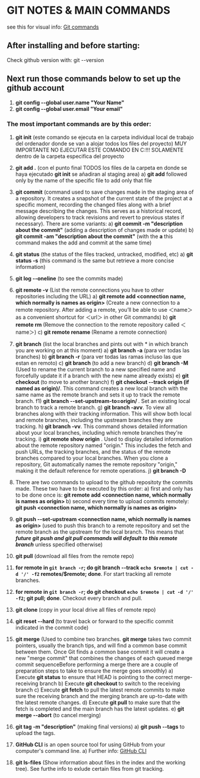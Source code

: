 
# GIT NOTES & MAIN COMMANDS
see this for visual info: [Git commands](https://ndpsoftware.com/git-cheatsheet.html#loc=remote_repo;)

## After installing and before starting:
Check github version with:
git --version

## Next run those commands below to set up the github account
1. **git config --global user.name "Your Name"**
2. **git config --global user.email "Your email"**

### The most important commands are by this order:
1. **git init** (este comando se ejecuta en la carpeta individual local de trabajo del ordenador donde se van a alojar todos los files del proyecto)
MUY IMPORTANTE NO EJECUTAR ESTE COMANDO EN C:!!! SOLAMENTE dentro de la carpeta especifica del proyecto

2. **git add .** (con el punto final TODOS los files de la carpeta en donde se haya ejecutado **git init** se añadiran al staging area)
    a) **git add** followed only by the name of the specific file to add only that file

3. **git commit** (command used to save changes made in the staging area of a repository. It creates a snapshot of the current state of the project at a specific moment, recording the changed files along with a brief message describing the changes. This serves as a historical record, allowing developers to track revisions and revert to previous states if necessary). There are some variants:
    a) **git commit -m "description about the commit"** (adding a description of changes made or update)
    b) **git commit -am "description about the commit"** (with the **a** this command makes the add and commit at the same time)

4. **git status** (the status of the files tracked, untracked, modified, etc)
    a) **git status -s** (this command is the same but retrieve a more concise information)

5. **git log --oneline** (to see the commits made)

6. **git remote -v** (List the remote connections you have to other repositories including the URL)
    a) **git remote add <connection name, which normally is names as origin> <url>** (Create a new connection to a remote repository. After adding a remote, you’ll be able to use ＜name＞ as a convenient shortcut for ＜url＞ in other Git commands)
    b) **git remote rm <name>** (Remove the connection to the remote repository called ＜name＞)
    c) **git remote rename <old-name> <new-name>** (Rename a remote connection)

7. **git branch** (list the local branches and pints out with * in which branch you are working on at this moment)
    a) **git branch -a** (para ver todas las branches)
    b) **git branch -r** (para ver todas las ramas incluso las que estan en remoto)
    c) **git branch <name of the new branch>** (to add a new branch)
    d) **git branch -M <new-branch-name>** (Used to rename the current branch to a new specified name and forcefully update it if a branch with the new name already exists)
    e) **git checkout <name of the branch you want to move on>** (to move to another branch)
    f) **git checkout --track origin (if named as origin)/<branch name>**. This command creates a new local branch with the same name as the remote branch and sets it up to track the remote branch.
        f1) **git branch --set-upstream-to=origin/<remote-branch> <local-branch>**. Set an existing local branch to track a remote branch.
    g) **git branch -avv**. To view all branches along with their tracking information. This will show both local and remote branches, including the upstream branches they are tracking.
    h) **git branch -vv**. This command shows detailed information about your local branches, including which remote branches they're tracking.
    i) **git remote show origin** . Used to display detailed information about the remote repository named "origin." This includes the fetch and push URLs, the tracking branches, and the status of the remote branches compared to your local branches. When you clone a repository, Git automatically names the remote repository "origin," making it the default reference for remote operations.
    j) **git branch -D <name of the branch to delete>**

8. There are two commands to upload to the github repositoty the commits made. These two have to be executed by this order:
    a) first and only has to be done once is: **git remote add <connection name, which normally is names as origin> <github url>** 
    b) second every time to upload commits remotely: **git push <connection name, which normally is names as origin> <branch name>**

9. **git push --set-upstream <connection name, which normally is names as origin> <branch-name>** (used to push this branch to a remote repository and set the remote branch as the upstream for the local branch. This means that ***future git push and git pull commands will default to this remote branch*** unless specified otherwise) 

10. **git pull** (download all files from the remote repo)
11. **for remote in `git branch -r`; do git branch --track `echo $remote | cut -d '/' -f2` remotes/$remote; done**. For start tracking all remote branches.
12. **for remote in `git branch -r`; do git checkout `echo $remote | cut -d '/' -f2`; git pull; done**. Checkout every branch and pull.
13. **git clone <github url>** (copy in your local drive all files of remote repo)

14. **git reset --hard <commit code>** (to travel back or forward to the specific commit indicated in the commit code)

15. **git merge** (Used to combine two branches. **git merge** takes two commit pointers, usually the branch tips, and will find a common base commit between them. Once Git finds a common base commit it will create a new "merge commit" that combines the changes of each queued merge commit sequenceBefore performing a merge there are a couple of preparation steps to take to ensure the merge goes smoothly)
    a) Execute **git status** to ensure that HEAD is pointing to the correct merge-receiving branch
    b) Execute **git checkout <name of the receiving branch>** to switch to the receiving branch
    c) Execute **git fetch** to pull the latest remote commits to make sure the receiving branch and the merging branch are up-to-date with the latest remote changes.
    d) Execute **git pull** to make sure that the fetch is completed and the main branch has the latest updates.
    e) **git merge --abort** (to cancel merging)

16. **git tag <name given by the user to define this version> -m "description"** (making final versions)
    a) **git push --tags** to upload the tags.

17. **GitHub CLI** is an open source tool for using GitHub from your computer's command line.
    a) Further info: [GitHub CLI](https://docs.github.com/en/github-cli/github-cli/about-github-cli)

18. **git ls-files** (Show information about files in the index and the working tree). See furthe info to exlude certain files from git tracking.

